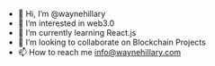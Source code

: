 - 👋 Hi, I’m @waynehillary
- 👀 I’m interested in web3.0
- 🌱 I’m currently learning React.js
- 💞️ I’m looking to collaborate on Blockchain Projects 
- 📫 How to reach me info@waynehillary.com

<!---
waynehillary/waynehillary is a ✨ special ✨ repository because its `README.md` (this file) appears on your GitHub profile.
You can click the Preview link to take a look at your changes.
--->
